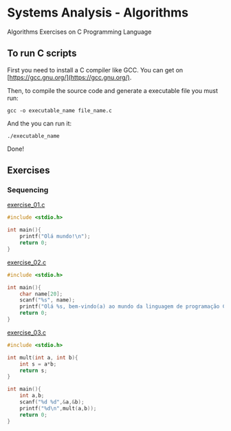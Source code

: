 # Systems Analysis - Algorithms
Algorithms Exercises on C Programming Language

## To run C scripts
First you need to install a C compiler like GCC. You can get on [https://gcc.gnu.org/](https://gcc.gnu.org/).

Then, to compile the source code and generate a executable file you must run:

```shell
gcc -o executable_name file_name.c
```

And the you can run it:

```shell
./executable_name
```

Done!

## Exercises

### Sequencing

[exercise_01.c](exercises_sequencing/exercise_01.c)

```c
#include <stdio.h>

int main(){
    printf("Olá mundo!\n");
    return 0;
} 
```

[exercise_02.c](exercises_sequencing/exercise_02.c)

```c
#include <stdio.h>

int main(){
    char name[20];
    scanf("%s", name);
    printf("Olá %s, bem-vindo(a) ao mundo da linguagem de programação C!", name);
    return 0;
}
```

[exercise_03.c](exercises_sequencing/exercise_03.c)

```c
#include <stdio.h>

int mult(int a, int b){
    int s = a*b;
    return s;
}

int main(){
    int a,b;
    scanf("%d %d",&a,&b);
    printf("%d\n",mult(a,b));
    return 0;
}
```